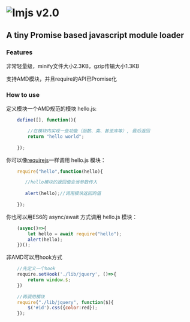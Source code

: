 
# ![Imjs](http://img03.taobaocdn.com/imgextra/i3/583325539/TB2cJmTXFXXXXbsXpXXXXXXXXXX-583325539.png)  v2.0

## A tiny Promise based javascript module loader


### Features

非常轻量级，minify文件大小2.3KB，gzip传输大小1.3KB

支持AMD模块，并且require的API已Promise化

### How to use

定义模块一个AMD规范的模块 hello.js:
```javascript
    define([], function(){

        //在模块内实现一些功能（函数、类、甚至库等）, 最后返回 
        return "hello world";
  
    });
```

你可以像[requirejs](https://requirejs.org/)一样调用 hello.js 模块：

```javascript
    require("hello",function(hello){

	   //hello模块的返回值会当参数传入
       
       alert(hello);//调用模块返回的值
  
    });
```

你也可以用ES6的 async/await 方式调用 hello.js 模块：

```javascript
    (async()=>{
        let hello = await require("hello");
        alert(hello);
    })();
```

非AMD可以用hook方式

```javascript
    //先定义一个hook
    require.setHook('./lib/jquery', ()=>{
        return window.$;
    })
    
    //再调用模块
    require("./lib/jquery", function($){
        $('#id').css({color:red});
    });
```